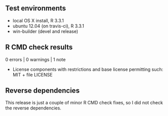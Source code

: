 ## Test environments
* local OS X install, R 3.3.1
* ubuntu 12.04 (on travis-ci), R 3.3.1
* win-builder (devel and release)

## R CMD check results

0 errors | 0 warnings | 1 note

* License components with restrictions and base license permitting such:
  MIT + file LICENSE

## Reverse dependencies

This release is just a couple of minor R CMD check fixes, so I did not check the reverse dependencies.
